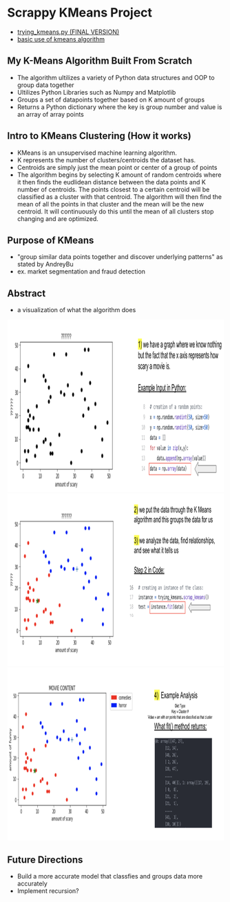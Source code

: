 # Scrappy KMeans Project
- [trying_kmeans.py (FINAL VERSION)](/trying_kmeans.py) 
- [basic use of kmeans algorithm](/basic_use_of_kmeans.py)

## My K-Means Algorithm Built From Scratch
- The algorithm ultilizes a variety of Python data structures and OOP to group data together
- Ultilizes Python Libraries such as Numpy and Matplotlib
- Groups a set of datapoints together based on K amount of groups
- Returns a Python dictionary where the key is group number and value is an array of array points

## Intro to KMeans Clustering (How it works)
- KMeans is an unsupervised machine learning algorithm. 
- K represents the number of clusters/centroids the dataset has. 
- Centroids are simply just the mean point or center of a group of points
- The algorithm begins by selecting K amount of random centroids where it then finds the eudlidean distance between the data points and K number of centroids. The points closest to a certain centroid will be classified as a cluster with that centroid. The algorithm will then find the mean of all the points in that cluster and the mean will be the new centroid. It will continuously do this until the mean of all clusters stop changing and are optimized.  

## Purpose of KMeans
- "group similar data points together and discover underlying patterns" as stated by AndreyBu 
- ex. market segmentation and fraud detection 

## Abstract
- a visualization of what the algorithm does
<img src="/images/readme1.png" width="1000" height="400">
<img src="/images/readme2.png" width="1000" height="400">
<img src="/images/readme3.png" width="1000" height="400">

## Future Directions
- Build a more accurate model that classfies and groups data more accurately
- Implement recursion?
